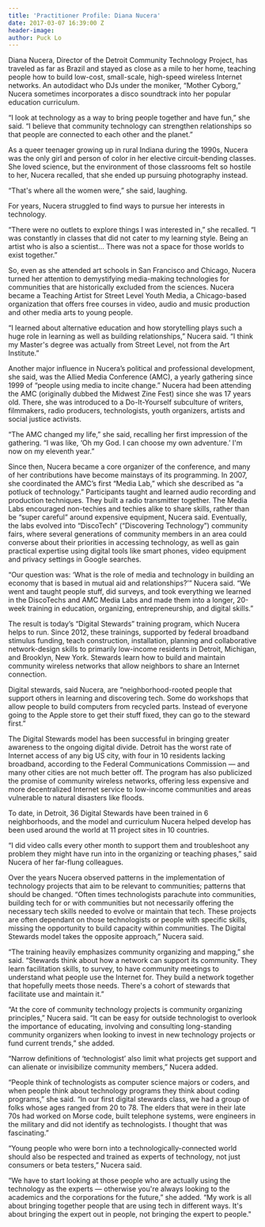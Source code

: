 ```yaml
---
title: 'Practitioner Profile: Diana Nucera'
date: 2017-03-07 16:39:00 Z
header-image: 
author: Puck Lo
---
```


Diana Nucera, Director of the Detroit Community Technology Project, has traveled as far as Brazil and stayed as close as a mile to her home, teaching people how to build low-cost, small-scale, high-speed wireless Internet networks. An autodidact who DJs under the moniker, “Mother Cyborg,” Nucera sometimes incorporates a disco soundtrack into her popular education curriculum.

“I look at technology as a way to bring people together and have fun,” she said. “I believe that
community technology can strengthen relationships so that people are connected to each other and the planet.”

As a queer teenager growing up in rural Indiana during the 1990s, Nucera was the only girl and person of color in her elective circuit-bending classes. She loved science, but the environment of those classrooms felt so hostile to her, Nucera recalled, that she ended up pursuing photography instead. 

“That's where all the women were,” she said, laughing. 

For years, Nucera struggled to find ways to pursue her interests in technology.

“There were no outlets to explore things I was interested in,” she recalled. “I was constantly in classes that did not cater to my learning style. Being an artist who is also a scientist… There was not a space for those worlds to exist together.”

So, even as she attended art schools in San Francisco and Chicago, Nucera turned her attention to demystifying media-making technologies for communities that are historically excluded from the sciences. Nucera became a Teaching Artist for Street Level Youth Media, a Chicago-based organization that offers free courses in video, audio and music production and other media arts to young people.

“I learned about alternative education and how storytelling plays such a huge role in learning as well as building relationships,” Nucera said. “I think my Master's degree was actually from Street Level, not from the Art Institute.”

Another major influence in Nucera’s political and professional development, she said, was the Allied Media Conference (AMC), a yearly gathering since 1999 of “people using media to incite change.” Nucera had been attending the AMC (originally dubbed the Midwest Zine Fest) since she was 17 years old. There, she was introduced to a Do-It-Yourself subculture of writers, filmmakers, radio producers, technologists, youth organizers, artists and social justice activists.

“The AMC changed my life,” she said, recalling her first impression of the gathering. “I was like, ‘Oh my God. I can choose my own adventure.’ I'm now on my eleventh year.”

Since then, Nucera became a core organizer of the conference, and many of her contributions have become mainstays of its programming. In 2007, she coordinated the AMC’s first “Media Lab,” which she described as “a potluck of technology.” Participants taught and learned audio recording and production techniques. They built a radio transmitter together. The Media Labs encouraged non-techies and techies alike to share skills, rather than be “super careful” around expensive equipment, Nucera said. Eventually, the labs evolved into “DiscoTech” (“Discovering Technology”) community fairs, where several generations of community members in an area could converse about their priorities in accessing technology, as well as gain practical expertise using digital tools like smart phones, video equipment and privacy settings in Google searches. 

“Our question was: ‘What is the role of media and technology in building an economy that is based in mutual aid and relationships?’” Nucera said. “We went and taught people stuff, did surveys, and took everything we learned in the DiscoTechs and AMC Media Labs and made them into a longer, 20-week training in education, organizing, entrepreneurship, and digital skills.”

The result is today’s “Digital Stewards” training program, which Nucera helps to run. Since 2012, these trainings, supported by federal broadband stimulus funding, teach construction, installation, planning and collaborative network-design skills to primarily low-income residents in Detroit, Michigan, and Brooklyn, New York. Stewards learn how to build and maintain community wireless networks that allow neighbors to share an Internet connection. 

Digital stewards, said Nucera, are “neighborhood-rooted people that support others in learning and discovering tech. Some do workshops that allow people to build computers from recycled parts. Instead of everyone going to the Apple store to get their stuff fixed, they can go to the steward first.”

The Digital Stewards model has been successful in bringing greater awareness to the ongoing digital divide. Detroit has the worst rate of Internet access of any big US city, with four in 10 residents lacking broadband, according to the Federal Communications Commission — and many other cities are not much better off. The program has also publicized the promise of community wireless networks, offering less expensive and more decentralized Internet service to low-income communities and areas vulnerable to natural disasters like floods.

To date, in Detroit, 36 Digital Stewards have been trained in 6 neighborhoods, and the model and curriculum Nucera helped develop has been used around the world at 11 project sites in 10 countries.

“I did video calls every other month to support them and troubleshoot any problem they might have run into in the organizing or teaching phases,” said Nucera of her far-flung colleagues.

Over the years Nucera observed patterns in the implementation of technology projects that aim to be relevant to communities; patterns that should be changed. “Often times technologists parachute into communities, building tech for or with communities but not necessarily offering the necessary tech skills needed to evolve or maintain that tech. These projects are often dependant on those technologists or people with specific skills, missing the opportunity to build capacity within communities. The Digital Stewards model takes the opposite approach,” Nucera said. 

“The training heavily emphasizes community organizing and mapping,” she said. “Stewards think about how a network can support its community. They learn facilitation skills, to survey, to have community meetings to understand what people use the Internet for. They build a network together that hopefully meets those needs. There's a cohort of stewards that facilitate use and maintain it.”

“At the core of community technology projects is community organizing principles,” Nucera said. “It can be easy for outside technologist to overlook the importance of educating, involving and consulting long-standing community organizers when looking to invest in new technology projects or fund current trends,” she added. 

“Narrow definitions of ‘technologist’ also limit what projects get support and can alienate or invisibilize community members,” Nucera added.

“People think of technologists as computer science majors or coders, and when people think about technology programs they think about coding programs,” she said. “In our first digital stewards class, we had a group of folks whose ages ranged from 20 to 78. The elders that were in their late 70s had worked on Morse code, built telephone systems, were engineers in the military and did not identify as technologists. I thought that was fascinating.”

“Young people who were born into a technologically-connected world should also be respected and trained as experts of technology, not just consumers or beta testers,” Nucera said. 

“We have to start looking at those people who are actually using the technology as the experts — otherwise you're always looking to the academics and the corporations for the future,” she added. “My work is all about bringing together people that are using tech in different ways. It's about bringing the expert out in people, not bringing the expert to people."